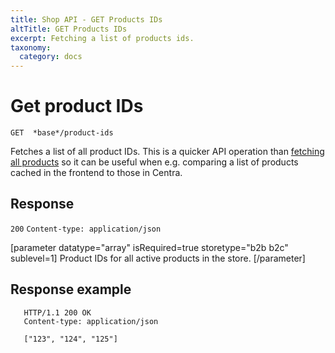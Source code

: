 ```yaml
---
title: Shop API - GET Products IDs
altTitle: GET Products IDs
excerpt: Fetching a list of products ids.
taxonomy:
  category: docs
---
```

# Get product IDs

```text
GET  *base*/product-ids
```

Fetches a list of all product IDs. This is a quicker API operation than [fetching all products](get-products) so it can be useful when e.g. comparing a list of products cached in the frontend to those in Centra.

## Response
`200` `Content-type: application/json`

[parameter datatype="array" isRequired=true storetype="b2b b2c" sublevel=1]
Product IDs for all active products in the store.
[/parameter]

## Response example

```http
   HTTP/1.1 200 OK
   Content-type: application/json

   ["123", "124", "125"]
```
